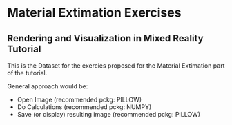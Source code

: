 # Material Extimation Exercises
## Rendering and Visualization in Mixed Reality Tutorial

This is the Dataset for the exercies proposed for the Material Extimation part of the tutorial.


General approach would be:
* Open Image (recommended pckg: PILLOW)
* Do Calculations (recommended pckg: NUMPY)
* Save (or display) resulting image (recommended pckg: PILLOW)
